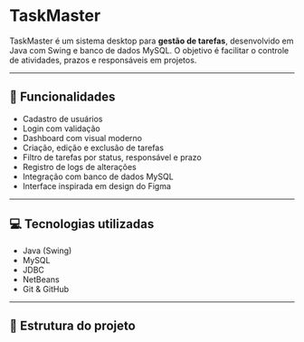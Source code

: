 # TaskMaster

TaskMaster é um sistema desktop para **gestão de tarefas**, desenvolvido em Java com Swing e banco de dados MySQL. O objetivo é facilitar o controle de atividades, prazos e responsáveis em projetos.

---

## 🎯 Funcionalidades

- Cadastro de usuários
- Login com validação
- Dashboard com visual moderno
- Criação, edição e exclusão de tarefas
- Filtro de tarefas por status, responsável e prazo
- Registro de logs de alterações
- Integração com banco de dados MySQL
- Interface inspirada em design do Figma

---

## 💻 Tecnologias utilizadas

- Java (Swing)
- MySQL
- JDBC
- NetBeans
- Git & GitHub

---

## 📁 Estrutura do projeto

